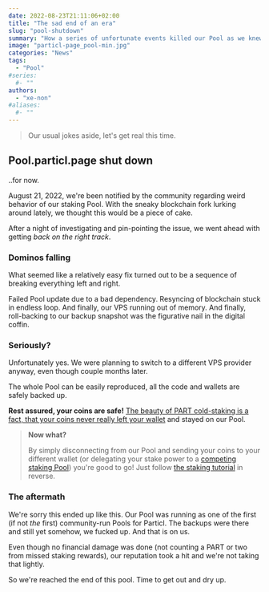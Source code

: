 ```yaml
---
date: 2022-08-23T21:11:06+02:00
title: "The sad end of an era"
slug: "pool-shutdown"
summary: "How a series of unfortunate events killed our Pool as we knew it"
image: "particl-page_pool-min.jpg"
categories: "News"
tags: 
  - "Pool"
#series:
  #- ""
authors:
  - "xe-non"
#aliases:
  #- ""
---
```


> Our usual jokes aside, let's get real this time.

## Pool.particl.page shut down

..for now.

August 21, 2022, we're been notified by the community regarding weird behavior of our staking Pool. With the sneaky blockchain fork lurking around lately, we thought this would be a piece of cake.

After a night of investigating and pin-pointing the issue, we went ahead with getting _back on the right track_.


### Dominos falling

What seemed like a relatively easy fix turned out to be a sequence of breaking everything left and right.

Failed Pool update due to a bad dependency. Resyncing of blockchain stuck in endless loop. And finally, our VPS running out of memory. And finally, roll-backing to our backup snapshot was the figurative nail in the digital coffin.


### Seriously?

Unfortunately yes. We were planning to switch to a different VPS provider anyway, even though couple months later.

The whole Pool can be easily reproduced, all the code and wallets are safely backed up.

**Rest assured, your coins are safe!** [The beauty of PART cold-staking is a fact, that your coins never really left your wallet](https://particl.wiki/learn/staking/intro/#cold-staking) and stayed on our Pool.

> **Now what?**
>
> By simply disconnecting from our Pool and sending your coins to your different wallet (or delegating your stake power to a [competing staking Pool](https://particl.wiki/learn/staking/pools/)) you're good to go! Just follow [the staking tutorial](https://particl.page/articles/staking-on-pool/) in reverse.


### The aftermath

We're sorry this ended up like this. Our Pool was running as one of the first (if not _the_ first) community-run Pools for Particl. The backups were there and still yet somehow, we fucked up. And that is on us.

Even though no financial damage was done (not counting a PART or two from missed staking rewards), our reputation took a hit and we're not taking that lightly.

So we're reached the end of this pool. Time to get out and dry up.

